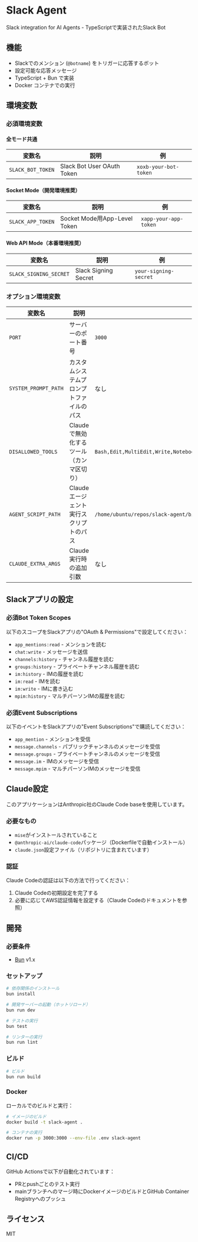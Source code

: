 # Slack Agent

Slack integration for AI Agents - TypeScriptで実装されたSlack Bot

## 機能

- Slackでのメンション (`@botname`) をトリガーに応答するボット
- 設定可能な応答メッセージ
- TypeScript + Bun で実装
- Docker コンテナでの実行

## 環境変数

### 必須環境変数

#### 全モード共通
| 変数名 | 説明 | 例 |
|--------|------|-----|
| `SLACK_BOT_TOKEN` | Slack Bot User OAuth Token | `xoxb-your-bot-token` |

#### Socket Mode（開発環境推奨）
| 変数名 | 説明 | 例 |
|--------|------|-----|
| `SLACK_APP_TOKEN` | Socket Mode用App-Level Token | `xapp-your-app-token` |

#### Web API Mode（本番環境推奨）
| 変数名 | 説明 | 例 |
|--------|------|-----|
| `SLACK_SIGNING_SECRET` | Slack Signing Secret | `your-signing-secret` |

### オプション環境変数
| 変数名 | 説明 | デフォルト値 |
|--------|------|------------|
| `PORT` | サーバーのポート番号 | `3000` |
| `SYSTEM_PROMPT_PATH` | カスタムシステムプロンプトファイルのパス | なし |
| `DISALLOWED_TOOLS` | Claudeで無効化するツール（カンマ区切り） | `Bash,Edit,MultiEdit,Write,NotebookRead,NotebookEdit,WebFetch,TodoRead,TodoWrite,WebSearch` |
| `AGENT_SCRIPT_PATH` | Claudeエージェント実行スクリプトのパス | `/home/ubuntu/repos/slack-agent/bin/start_agent.sh` |
| `CLAUDE_EXTRA_ARGS` | Claude実行時の追加引数 | なし |

## Slackアプリの設定

### 必須Bot Token Scopes
以下のスコープをSlackアプリの"OAuth & Permissions"で設定してください：

- `app_mentions:read` - メンションを読む
- `chat:write` - メッセージを送信
- `channels:history` - チャンネル履歴を読む
- `groups:history` - プライベートチャンネル履歴を読む
- `im:history` - IMの履歴を読む
- `im:read` - IMを読む
- `im:write` - IMに書き込む
- `mpim:history` - マルチパーソンIMの履歴を読む

### 必須Event Subscriptions
以下のイベントをSlackアプリの"Event Subscriptions"で購読してください：

- `app_mention` - メンションを受信
- `message.channels` - パブリックチャンネルのメッセージを受信
- `message.groups` - プライベートチャンネルのメッセージを受信
- `message.im` - IMのメッセージを受信
- `message.mpim` - マルチパーソンIMのメッセージを受信

## Claude設定

このアプリケーションはAnthropic社のClaude Code baseを使用しています。

### 必要なもの
- `mise`がインストールされていること
- `@anthropic-ai/claude-code`パッケージ（Dockerfileで自動インストール）
- `claude.json`設定ファイル（リポジトリに含まれています）

### 認証
Claude Codeの認証は以下の方法で行ってください：
1. Claude Codeの初期設定を完了する
2. 必要に応じてAWS認証情報を設定する（Claude Codeのドキュメントを参照）

## 開発

### 必要条件

- [Bun](https://bun.sh/) v1.x

### セットアップ

```bash
# 依存関係のインストール
bun install

# 開発サーバーの起動（ホットリロード）
bun run dev

# テストの実行
bun test

# リンターの実行
bun run lint
```

### ビルド

```bash
# ビルド
bun run build
```

### Docker

ローカルでのビルドと実行：

```bash
# イメージのビルド
docker build -t slack-agent .

# コンテナの実行
docker run -p 3000:3000 --env-file .env slack-agent
```

## CI/CD

GitHub Actionsで以下が自動化されています：

- PRとpushごとのテスト実行
- mainブランチへのマージ時にDockerイメージのビルドとGitHub Container Registryへのプッシュ

## ライセンス

MIT
